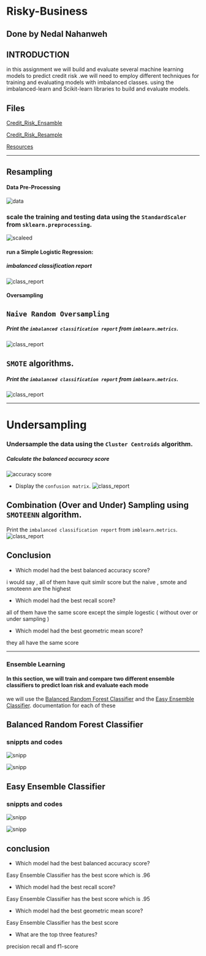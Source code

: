 # Risky-Business
## Done by Nedal Nahanweh 
## INTRODUCTION
in this assignment we will build and evaluate several machine learning models to predict credit risk .we  will need to employ different techniques for training and evaluating models with imbalanced classes. using  the imbalanced-learn and Scikit-learn libraries to build and evaluate models.

## Files
[Credit_Risk_Ensamble](redit_risk_ensemble.ipynb)

[Credit_Risk_Resample](credit_risk_resampling.ipynb)

[Resources](Resources)
_________________________________________________________________________________________
## Resampling

#### Data Pre-Processing
![data ](images/data_preprocc.png)

### scale the training and testing data using the `StandardScaler` from `sklearn.preprocessing`.
![scaleed](images/data_scaleed.png)


#### run a Simple Logistic Regression:
 ##### imbalanced classification report
 ![class_report](images/class_report.png)
 
 
 
 
 ####  Oversampling
 
##  `` Naive Random Oversampling ``
 
 ##### Print the `imbalanced classification report` from `imblearn.metrics`.
 ![class_report](images/class_report_2.png)
 
 
 
## `SMOTE` algorithms.
##### Print the `imbalanced classification report` from `imblearn.metrics`.

![class_report](images/class_report_3.png)
 
_ _ _ _ 
# Undersampling
### Undersample the data using the `Cluster Centroids` algorithm.


 #####  Calculate the balanced accuracy score
 ![accuracy score](images/acc_score_1.png)

* Display the `confusion matrix`.
![class_report](images/class_report_4.png)



## Combination (Over and Under) Sampling using `SMOTEENN` algorithm.


 Print the `imbalanced classification report` from `imblearn.metrics`.
 ![class_report](images/class_report_5.png)
 
 
 ## Conclusion 
 * Which model had the best balanced accuracy score?

i would say , all of them have quit similr score but the naive , smote and smoteenn are the highest

* Which model had the best recall score?

all of them have the same score except the simple logestic ( without over or under sampling )

* Which model had the best geometric mean score?

they all have the same score
  
  
  ________________________________________________________________________________________
 

### Ensemble Learning

#### In this section,   we will train and compare two different ensemble classifiers to predict loan risk and evaluate each mode

we  will use the [Balanced Random Forest Classifier](https://imbalanced-learn.org/stable/references/generated/imblearn.ensemble.BalancedRandomForestClassifier.html) and the [Easy Ensemble Classifier](https://imbalanced-learn.org/stable/references/generated/imblearn.ensemble.EasyEnsembleClassifier.html). documentation for each of these 



## Balanced Random Forest Classifier

### snippts and codes 
![snipp](images/snipp_1.png)

![snipp](images/features_snipp.png)





## Easy Ensemble Classifier
### snippts and codes 

![snipp](images/snipp_2.png)

![snipp](images/snipp_3.png)



## conclusion 

* Which model had the best balanced accuracy score?

Easy Ensemble Classifier has the best score which is .96

* Which model had the best recall score?


Easy Ensemble Classifier has the best score which is .95

* Which model had the best geometric mean score?

 Easy Ensemble Classifier has the best score

* What are the top three features?

 precision recall  and f1-score